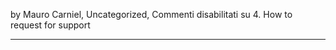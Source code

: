 by Mauro Carniel, Uncategorized,
                          Commenti disabilitati su 4. How to request for support                          
                      

---


